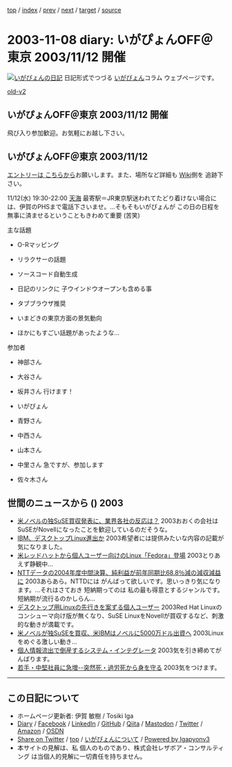 [top](../index.html) 
 / [index](index.html) 
 / [prev](ig031104.html) 
 / [next](ig031111.html) 
 / [target](https://www.igapyon.jp/igapyon/diary/2003/ig031108.html) 
 / [source](https://github.com/igapyon/diary/blob/master/2003/ig031108.src.md) 

2003-11-08 diary: いがぴょんOFF＠東京 2003/11/12 開催
=====================================================================================================
[![いがぴょんの日記](https://www.igapyon.jp/igapyon/diary/images/iga200306s.jpg "いがぴょん")](https://www.igapyon.jp/igapyon/diary/memo/memoigapyon.html) 日記形式でつづる [いがぴょん](https://www.igapyon.jp/igapyon/diary/memo/memoigapyon.html)コラム ウェブページです。

[old-v2](ig031108-orig.html)

## いがぴょんOFF＠東京 2003/11/12 開催

飛び入り参加歓迎。お気軽にお越し下さい。


## いがぴょんOFF＠東京 2003/11/12

[エントリーは こちらから](http://www.hyuki.com/yukiwiki/wiki.cgi?%A4%A4%A4%AC%A4%D4%A4%E7%A4%F3OFF)お願いします。また、場所など詳細も [Wiki](http://www.hyuki.com/yukiwiki/wiki.cgi?%A4%A4%A4%AC%A4%D4%A4%E7%A4%F3OFF)側を 追跡下さい。

11/12(水) 19:30-22:00 [天海](http://r.gnavi.co.jp/g210200/) 最寄駅＝JR東京駅迷われてたどり着けない場合には、伊賀のPHSまで電話下さいませ。…そもそもいがぴょんが この日の日程を無事に済ませるということもきわめて重要 (苦笑)

主な話題

* O-Rマッピング
  
* リラクサーの話題
  
* ソースコード自動生成
  
* 日記のリンクに 子ウインドウオープンも含める事
  
* タブブラウザ推奨
  
* いまどきの東京方面の景気動向
  
* ほかにもすごい話題があったような…

参加者

* 神部さん
  
* 大谷さん
  
* 坂井さん
  行けます！
  
* いがぴょん
  
* 青野さん
  
* 中西さん
  
* 山本さん
  
* 中里さん
  急ですが、参加します
  
* 佐々木さん

## 世間のニュースから () 2003

* [米ノベルの独SuSE買収発表に、業界各社の反応は？](http://japan.cnet.com/news/ent/story/0,2000047623,20061818,00.htm)  2003おおくの会社は SuSEがNovellになったことを歓迎しているのだそうな。
* [IBM、デスクトップLinux進出か](http://www.zdnet.co.jp/news/0311/08/nebt_16.html)  2003希望者には提供みたいな内容の記載が気になりました。
* [米レッドハットから個人ユーザー向けのLinux「Fedora」登場](http://japan.cnet.com/news/tech/story/0,2000047674,20061824,00.htm)  2003とりあえず静観中…
* [NTTデータの2004年度中間決算、純利益が前年同期比68.8％減の減収減益に](http://japan.cnet.com/news/com/story/0,2000047668,20061823,00.htm)  2003あらあら。NTTDには がんばって欲しいです。思いっきり気になります。…それはさておき 短納期ってのは 私の最も得意とするジャンルです。短納期が流行るのかしらん…
* [デスクトップ用Linuxの先行きを案ずる個人ユーザー](http://japan.cnet.com/news/ent/story/0,2000047623,20061802,00.htm)  2003Red Hat Linuxのコンシューマ向け版が無くなり、SuSE LinuxをNovellが買収するなど、刺激的な動きが満載です。
* [米ノベルが独SuSEを買収、米IBMはノベルに5000万ドル出資へ](http://www.japan.cnet.com/news/ent/story/0,2000047623,20061775,00.htm)  2003Linuxをめぐる激しい動き…
* [個人情報流出で倒産するシステム・インテグレータ](http://www.atmarkit.co.jp/news/200311/01/ca.html)  2003気を引き締めてがんばります。
* [若手・中堅社員に急増--突然死・過労死から身を守る](http://biztech.nikkeibp.co.jp/wcs/leaf/CID/onair/biztech/gen/274860)  2003気をつけます。


----------------------------------------------------------------------------------------------------

## この日記について

* ホームページ更新者: 伊賀 敏樹 / Tosiki Iga
* [Diary](https://www.igapyon.jp/igapyon/diary/) / [Facebook](https://www.facebook.com/igapyon) / [LinkedIn](https://www.linkedin.com/in/toshikiiga) / [GitHub](https://github.com/igapyon) / [Qiita](https://qiita.com/igapyon) / [Mastodon](https://social.vivaldi.net/@igapyon) / [Twitter](https://twitter.com/ToshikiIga) / [Amazon](https://www.amazon.co.jp/%E4%BC%8A%E8%B3%80-%E6%95%8F%E6%A8%B9/e/B004LTQWCQ) / [OSDN](https://ja.osdn.net/users/iga/)
* [Share on Twitter](https://twitter.com/intent/tweet?hashtags=igapyon%2Cdiary%2C%E3%81%84%E3%81%8C%E3%81%B4%E3%82%87%E3%82%93&text=%E3%81%84%E3%81%8C%E3%81%B4%E3%82%87%E3%82%93OFF%EF%BC%A0%E6%9D%B1%E4%BA%AC+2003%2F11%2F12+%E9%96%8B%E5%82%AC&url=https%3A%2F%2Fwww.igapyon.jp%2Figapyon%2Fdiary%2F2003%2Fig031108.html) / [top](../index.html) / [いがぴょんについて](https://www.igapyon.jp/igapyon/diary/memo/memoigapyon.html) / [Powered by Igapyonv3](https://github.com/igapyon/igapyonv3)
* 本サイトの見解は、私 個人のものであり、株式会社レザボア・コンサルティング は当個人的見解に一切責任を持ちません。 
